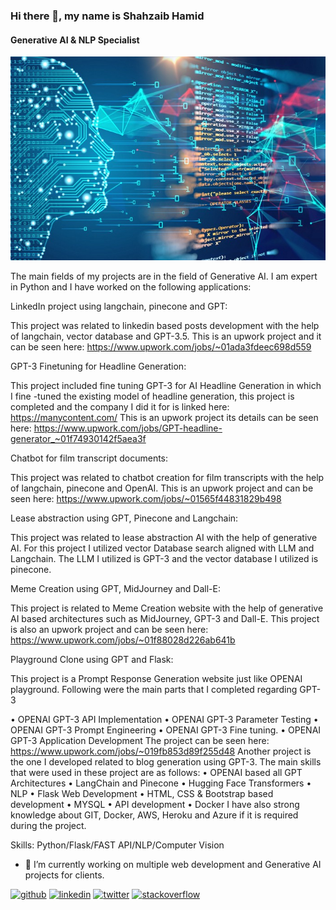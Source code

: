 ### Hi there 👋, my name is Shahzaib Hamid
#### Generative AI & NLP Specialist
![Generative AI & NLP Specialist | AI Data Scientist | LLM & ML Evaluator | Python Expert | GPT, LangChain & Pinecone](https://github.com/shahzaibhamid/shahzaibhamid/blob/main/0_3HNWowLnPz9sqadH.jpg)

The main fields of my projects are in the field of Generative AI. I am expert in Python and I have worked on the following applications:

LinkedIn project using langchain, pinecone and GPT:

This project was related to linkedin based posts development with the help of langchain, vector database and GPT-3.5. This is an upwork project and it can be seen here:
https://www.upwork.com/jobs/~01ada3fdeec698d559

GPT-3 Finetuning for Headline Generation:

This project included fine tuning GPT-3 for AI Headline Generation in which I fine -tuned the existing model of headline generation, this project is completed and the company I did it for is linked here:
https://manycontent.com/
This is an upwork project its details can be seen here:
https://www.upwork.com/jobs/GPT-headline-generator_~01f74930142f5aea3f

Chatbot for film transcript documents:

This project was related to chatbot creation for film transcripts with the help of langchain, pinecone and OpenAI. This is an upwork project and can be seen here:
https://www.upwork.com/jobs/~01565f44831829b498

Lease abstraction using GPT, Pinecone and Langchain:

This project was related to lease abstraction AI with the help of generative AI. For this project I utilized vector Database search aligned with LLM and Langchain. The LLM I utilized is GPT-3 and the vector database I utilized is pinecone. 

Meme Creation using GPT, MidJourney and Dall-E:

This project is related to Meme Creation website with the help of generative AI based architectures such as MidJourney, GPT-3 and Dall-E. This project is also an upwork project and can be seen here:
https://www.upwork.com/jobs/~01f88028d226ab641b

Playground Clone using GPT and Flask:

This project is a Prompt Response Generation website just like OPENAI playground. Following were the main parts that I completed regarding GPT-3

•	OPENAI GPT-3 API Implementation
•	OPENAI  GPT-3 Parameter Testing
•	OPENAI  GPT-3 Prompt Engineering
•	OPENAI  GPT-3 Fine tuning.
•	OPENAI  GPT-3 Application Development
The project can be seen here:
https://www.upwork.com/jobs/~019fb853d89f255d48
Another project is the one I developed related to blog generation using GPT-3. 
The main skills that were used in these project are as follows:
•	OPENAI based all GPT Architectures
•	LangChain and Pinecone
•	Hugging Face Transformers
•	NLP
•	Flask Web Development
•	HTML, CSS & Bootstrap based development
•	MYSQL
•	API development
•	Docker
I have also strong knowledge about GIT, Docker, AWS, Heroku and Azure if it is required during the project.


Skills: Python/Flask/FAST API/NLP/Computer Vision

- 🔭 I’m currently working on multiple web development and Generative AI projects for clients. 


[<img src='https://cdn.jsdelivr.net/npm/simple-icons@3.0.1/icons/github.svg' alt='github' height='40'>](https://github.com/https://github.com/shahzaibhamid)  [<img src='https://cdn.jsdelivr.net/npm/simple-icons@3.0.1/icons/linkedin.svg' alt='linkedin' height='40'>](https://www.linkedin.com/in/zaibhamid/)  [<img src='https://cdn.jsdelivr.net/npm/simple-icons@3.0.1/icons/twitter.svg' alt='twitter' height='40'>](https://twitter.com/https://twitter.com/ShahzaibHamid6)  [<img src='https://cdn.jsdelivr.net/npm/simple-icons@3.0.1/icons/stackoverflow.svg' alt='stackoverflow' height='40'>](https://stackoverflow.com/users/https://stackoverflow.com/users/16990582/shahzaib-hamid)  

